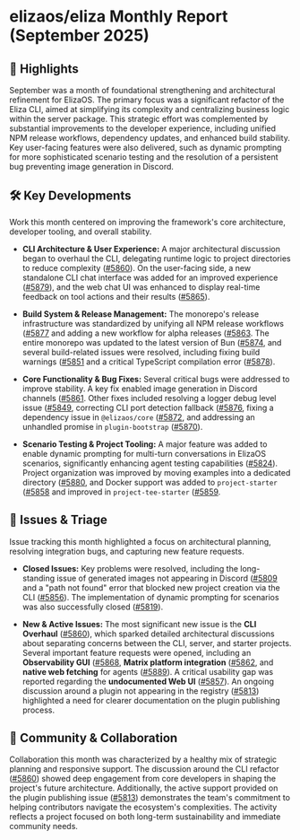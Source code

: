 # elizaos/eliza Monthly Report (September 2025)

## 🚀 Highlights
September was a month of foundational strengthening and architectural refinement for ElizaOS. The primary focus was a significant refactor of the Eliza CLI, aimed at simplifying its complexity and centralizing business logic within the server package. This strategic effort was complemented by substantial improvements to the developer experience, including unified NPM release workflows, dependency updates, and enhanced build stability. Key user-facing features were also delivered, such as dynamic prompting for more sophisticated scenario testing and the resolution of a persistent bug preventing image generation in Discord.

## 🛠️ Key Developments
Work this month centered on improving the framework's core architecture, developer tooling, and overall stability.

-   **CLI Architecture & User Experience:** A major architectural discussion began to overhaul the CLI, delegating runtime logic to project directories to reduce complexity ([#5860](https://github.com/elizaos/eliza/issues/5860)). On the user-facing side, a new standalone CLI chat interface was added for an improved experience ([#5879](https://github.com/elizaos/eliza/pull/5879)), and the web chat UI was enhanced to display real-time feedback on tool actions and their results ([#5865](https://github.com/elizaos/eliza/pull/5865)).

-   **Build System & Release Management:** The monorepo's release infrastructure was standardized by unifying all NPM release workflows ([#5877](https://github.com/elizaos/eliza/pull/5877]) and adding a new workflow for alpha releases ([#5863](https://github.com/elizaos/eliza/pull/5863]). The entire monorepo was updated to the latest version of Bun ([#5874](https://github.com/elizaos/eliza/pull/5874]), and several build-related issues were resolved, including fixing build warnings ([#5851](https://github.com/elizaos/eliza/pull/5851]) and a critical TypeScript compilation error ([#5878](https://github.com/elizaos/eliza/pull/5878)).

-   **Core Functionality & Bug Fixes:** Several critical bugs were addressed to improve stability. A key fix enabled image generation in Discord channels ([#5861](https://github.com/elizaos/eliza/pull/5861]). Other fixes included resolving a logger debug level issue ([#5849](https://github.com/elizaos/eliza/pull/5849]), correcting CLI port detection fallback ([#5876](https://github.com/elizaos/eliza/pull/5876]), fixing a dependency issue in `@elizaos/core` ([#5872](https://github.com/elizaos/eliza/pull/5872]), and addressing an unhandled promise in `plugin-bootstrap` ([#5870](https://github.com/elizaos/eliza/pull/5870)).

-   **Scenario Testing & Project Tooling:** A major feature was added to enable dynamic prompting for multi-turn conversations in ElizaOS scenarios, significantly enhancing agent testing capabilities ([#5824](https://github.com/elizaos/eliza/pull/5824)). Project organization was improved by moving examples into a dedicated directory ([#5880](https://github.com/elizaos/eliza/pull/5880]), and Docker support was added to `project-starter` ([#5858](https://github.com/elizaos/eliza/pull/5858]) and improved in `project-tee-starter` ([#5859](https://github.com/elizaos/eliza/pull/5859]).

## 🐛 Issues & Triage
Issue tracking this month highlighted a focus on architectural planning, resolving integration bugs, and capturing new feature requests.

-   **Closed Issues:** Key problems were resolved, including the long-standing issue of generated images not appearing in Discord ([#5809](https://github.com/elizaos/eliza/issues/5809]) and a "path not found" error that blocked new project creation via the CLI ([#5856](https://github.com/elizaos/eliza/issues/5856)). The implementation of dynamic prompting for scenarios was also successfully closed ([#5819](https://github.com/elizaos/eliza/issues/5819)).

-   **New & Active Issues:** The most significant new issue is the **CLI Overhaul** ([#5860](https://github.com/elizaos/eliza/issues/5860)), which sparked detailed architectural discussions about separating concerns between the CLI, server, and starter projects. Several important feature requests were opened, including an **Observability GUI** ([#5868](https://github.com/elizaos/eliza/issues/5868]), **Matrix platform integration** ([#5862](https://github.com/elizaos/eliza/issues/5862]), and **native web fetching** for agents ([#5889](https://github.com/elizaos/eliza/issues/5889)). A critical usability gap was reported regarding the **undocumented Web UI** ([#5857](https://github.com/elizaos/eliza/issues/5857)). An ongoing discussion around a plugin not appearing in the registry ([#5813](https://github.com/elizaos/eliza/issues/5813)) highlighted a need for clearer documentation on the plugin publishing process.

## 💬 Community & Collaboration
Collaboration this month was characterized by a healthy mix of strategic planning and responsive support. The discussion around the CLI refactor ([#5860](https://github.com/elizaos/eliza/issues/5860)) showed deep engagement from core developers in shaping the project's future architecture. Additionally, the active support provided on the plugin publishing issue ([#5813](https://github.com/elizaos/eliza/issues/5813)) demonstrates the team's commitment to helping contributors navigate the ecosystem's complexities. The activity reflects a project focused on both long-term sustainability and immediate community needs.